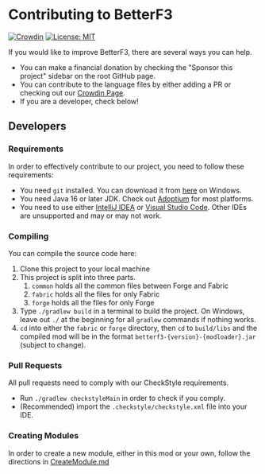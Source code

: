 # Contributing to BetterF3
[![Crowdin](https://badges.crowdin.net/betterf3/localized.svg)](https://crowdin.com/project/betterf3) [![License: MIT](https://img.shields.io/badge/License-MIT-2230f2.svg)](https://github.com/TreyRuffy/BetterF3/blob/1.17.1-Forge/BetterF3-License)

If you would like to improve BetterF3, there are several ways you can help.
* You can make a financial donation by checking the "Sponsor this project" sidebar on the root GitHub page.
* You can contribute to the language files by either adding a PR or checking out our [Crowdin Page](https://crowdin.com/project/betterf3).
* If you are a developer, check below!

## Developers

### Requirements
In order to effectively contribute to our project, you need to follow these requirements:
* You need `git` installed. You can download it from [here](https://gitforwindows.org/) on Windows.
* You need Java 16 or later JDK. Check out [Adoptium](https://adoptium.net/) for most platforms.
* You need to use either [IntelliJ IDEA](https://www.jetbrains.com/idea/) or [Visual Studio Code](https://code.visualstudio.com/). Other IDEs are unsupported and may or may not work.

### Compiling
You can compile the source code here:
1. Clone this project to your local machine
2. This project is split into three parts.
    1. `common` holds all the common files between Forge and Fabric
    2. `fabric` holds all the files for only Fabric
    3. `forge` holds all the files for only Forge
3. Type `./gradlew build` in a terminal to build the project. On Windows, leave out `./` at the beginning for all
   `gradlew` commands if nothing works.
4. `cd` into either the `fabric` or `forge` directory, then `cd` to `build/libs` and the compiled mod will be in the
   format `betterf3-{version}-{modloader}.jar` (subject to change).

### Pull Requests
All pull requests need to comply with our CheckStyle requirements.
* Run `./gradlew checkstyleMain` in order to check if you comply.
* (Recommended) import the `.checkstyle/checkstyle.xml` file into your IDE.

### Creating Modules
In order to create a new module, either in this mod or your own, follow the directions in [CreateModule.md](docs/developers/CreateModule.md)